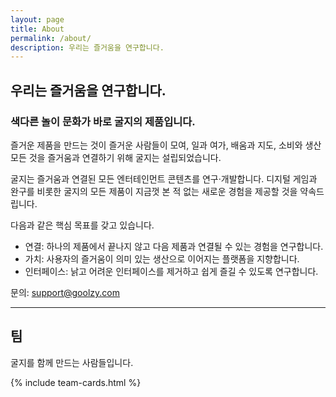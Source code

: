 ```yaml
---
layout: page
title: About
permalink: /about/
description: 우리는 즐거움을 연구합니다.
---
```


## 우리는 즐거움을 연구합니다.

### 색다른 놀이 문화가 바로 굴지의 제품입니다.

즐거운 제품을 만드는 것이 즐거운 사람들이 모여, 일과 여가, 배움과 지도, 소비와 생산 모든 것을 즐거움과 연결하기 위해 굴지는 설립되었습니다.

굴지는 즐거움과 연결된 모든 엔터테인먼트 콘텐츠를 연구·개발합니다. 디지털 게임과 완구를 비롯한 굴지의 모든 제품이 지금껏 본 적 없는 새로운 경험을 제공할 것을 약속드립니다.

다음과 같은 핵심 목표를 갖고 있습니다.

- 연결: 하나의 제품에서 끝나지 않고 다음 제품과 연결될 수 있는 경험을 연구합니다.
- 가치: 사용자의 즐거움이 의미 있는 생산으로 이어지는 플랫폼을 지향합니다.
- 인터페이스: 낡고 어려운 인터페이스를 제거하고 쉽게 즐길 수 있도록 연구합니다.

문의: <a href="mailto:support@goolzy.com">support@goolzy.com</a>

---

## 팀

굴지를 함께 만드는 사람들입니다.

{% include team-cards.html %}
